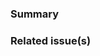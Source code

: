 ### Summary

<!--
Short description about what's actually being changed in this pull request
-->

### Related issue(s)

<!--
List the issues that are linked to this PR; a PR should at least be linked to
one issue in the repo, especially if it is a new feature to be added because
the implementation, requirement and other aspects can be discussed beforehand.

PRs without a link to any issue will be handled on a case by case basis, mostly
resulting in the PR being closed. You are free to open a PR after creating an
issue and discussing though.
-->
